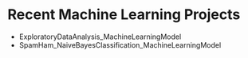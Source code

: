 # Recent Machine Learning Projects
- ExploratoryDataAnalysis_MachineLearningModel
- SpamHam_NaiveBayesClassification_MachineLearningModel
